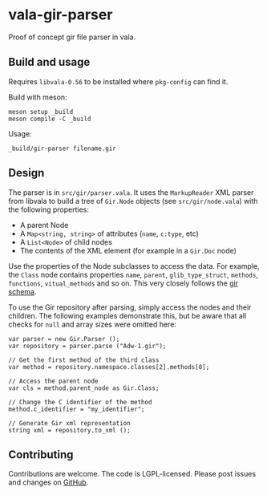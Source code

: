 # vala-gir-parser

Proof of concept gir file parser in vala.

## Build and usage

Requires `libvala-0.56` to be installed where `pkg-config` can find it.

Build with meson:

```
meson setup _build
meson compile -C _build
```

Usage:

```
_build/gir-parser filename.gir
```

## Design

The parser is in `src/gir/parser.vala`. It uses the `MarkupReader` XML parser from libvala to build a tree of `Gir.Node` objects (see `src/gir/node.vala`) with the following properties:

- A parent Node
- A `Map<string, string>` of attributes (`name`, `c:type`, etc)
- A `List<Node>` of child nodes
- The contents of the XML element (for example in a `Gir.Doc` node)

Use the properties of the Node subclasses to access the data. For example, the `Class` node contains properties `name`, `parent`, `glib_type_struct`, `methods`, `functions`, `vitual_methods` and so on. This very closely follows the [gir schema](https://gitlab.gnome.org/GNOME/gobject-introspection/-/blob/main/docs/gir-1.2.rnc).

To use the Gir repository after parsing, simply access the nodes and their children. The following examples demonstrate this, but be aware that all checks for `null` and array sizes were omitted here:

```vala
var parser = new Gir.Parser ();
var repository = parser.parse ("Adw-1.gir");

// Get the first method of the third class
var method = repository.namespace.classes[2].methods[0];

// Access the parent node
var cls = method.parent_node as Gir.Class;

// Change the C identifier of the method
method.c_identifier = "my_identifier";

// Generate Gir xml representation
string xml = repository.to_xml ();
```

## Contributing

Contributions are welcome. The code is LGPL-licensed. Please post issues and changes on [GitHub](https://github.com/jwharm/vala-gir-parser/).

